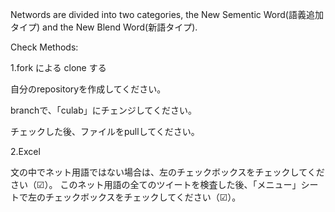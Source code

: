 Networds are divided into two categories, the New Sementic Word(語義追加タイプ) and the New Blend Word(新語タイプ).

Check Methods:

1.fork による clone する

自分のrepositoryを作成してください。

branchで、「culab」にチェンジしてください。

チェックした後、ファイルをpullしてください。

2.Excel

文の中でネット用語ではない場合は、左のチェックボックスをチェックしてください（☑）。
このネット用語の全てのツイートを検査した後、「メニュー」シートで左のチェックボックスをチェックしてください（☑）。

